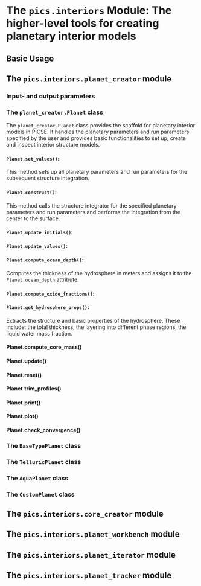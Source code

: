 # The ```pics.interiors``` Module: The higher-level tools for creating planetary interior models

## Basic Usage

## The ```pics.interiors.planet_creator``` module

### Input- and output parameters

### The ```planet_creator.Planet``` class

The ```planet_creator.Planet``` class provides the scaffold for planetary interior models in PICSE. It handles the planetary parameters and run parameters specified by the user and provides basic functionalities to set up, create and inspect interior structure models.

#### ```Planet.set_values()```:

This method sets up all planetary parameters and run parameters for the subsequent structure integration.

#### ```Planet.construct()```:

This method calls the structure integrator for the specified planetary parameters and run parameters and performs the integration from the center to the surface.

#### ```Planet.update_initials()```:

#### ```Planet.update_values()```:

#### ```Planet.compute_ocean_depth()```:

Computes the thickness of the hydrosphere in meters and assigns it to the ```Planet.ocean_depth``` attribute.

#### ```Planet.compute_oxide_fractions()```:

#### ```Planet.get_hydrosphere_props()```:

Extracts the structure and basic properties of the hydrosphere. These include: the total thickness, the layering into different phase regions, the liquid water mass fraction.

#### Planet.compute_core_mass()

#### Planet.update()

#### Planet.reset()

#### Planet.trim_profiles()

#### Planet.print()

#### Planet.plot()

#### Planet.check_convergence()

### The ```BaseTypePlanet``` class

### The ```TelluricPlanet``` class

### The ```AquaPlanet``` class

### The ```CustomPlanet``` class

## The ```pics.interiors.core_creator``` module

## The ```pics.interiors.planet_workbench``` module

## The ```pics.interiors.planet_iterator``` module

## The ```pics.interiors.planet_tracker``` module

